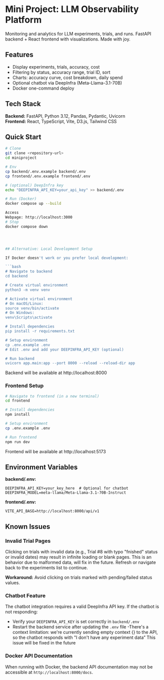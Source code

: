 # Mini Project: LLM Observability Platform

Monitoring and analytics for LLM experiments, trials, and runs. FastAPI backend + React frontend with visualizations. Made with joy.

## Features
- Display experiments, trials, accuracy, cost
- Filtering by status, accuracy range, trial ID, sort
- Charts: accuracy curve, cost breakdown, daily spend
- Optional chatbot via DeepInfra (Meta-Llama-3.1-70B)
- Docker one-command deploy

## Tech Stack
**Backend:** FastAPI, Python 3.12, Pandas, Pydantic, Uvicorn  
**Frontend:** React, TypeScript, Vite, D3.js, Tailwind CSS

## Quick Start
```bash
# Clone
git clone <repository-url>
cd miniproject

# Env
cp backend/.env.example backend/.env
cp frontend/.env.example frontend/.env

# (optional) DeepInfra key
echo "DEEPINFRA_API_KEY=your_api_key" >> backend/.env

# Run (Docker)
docker compose up --build

Access
Webpage: http://localhost:3000
# Stop
docker compose down




## Alternative: Local Development Setup

If Docker doesn't work or you prefer local development:

```bash
# Navigate to backend
cd backend

# Create virtual environment
python3 -m venv venv

# Activate virtual environment
# On macOS/Linux:
source venv/bin/activate
# On Windows:
venv\Scripts\activate

# Install dependencies
pip install -r requirements.txt

# Setup environment
cp .env.example .env
# Edit .env and add your DEEPINFRA_API_KEY (optional)

# Run backend
uvicorn app.main:app --port 8000 --reload --reload-dir app
```

Backend will be available at http://localhost:8000

### Frontend Setup
```bash
# Navigate to frontend (in a new terminal)
cd frontend

# Install dependencies
npm install

# Setup environment
cp .env.example .env

# Run frontend
npm run dev
```

Frontend will be available at http://localhost:5173


## Environment Variables

**backend/.env:**
```
DEEPINFRA_API_KEY=your_key_here  # Optional for chatbot
DEEPINFRA_MODEL=meta-llama/Meta-Llama-3.1-70B-Instruct
```

**frontend/.env:**
```
VITE_API_BASE=http://localhost:8000/api/v1
```


## Known Issues

### Invalid Trial Pages
Clicking on trials with invalid data (e.g., Trial #8 with typo "fnished" status or invalid dates) may result in infinite loading or blank pages. This is an behavior due to malformed data, will fix in the future. Refresh or navigate back to the experiments list to continue.

**Workaround:** Avoid clicking on trials marked with pending/failed status values. 

### Chatbot Feature
The chatbot integration requires a valid DeepInfra API key. If the chatbot is not responding:
- Verify your `DEEPINFRA_API_KEY` is set correctly in `backend/.env`
- Restart the backend service after updating the `.env` file
-There's a context limitation: we're currently sending empty context {} to the API, so the chatbot responds with "I don't have any experiment data” This issue will be fixed in the future

### Docker API Documentation
When running with Docker, the backend API documentation may not be accessible at `http://localhost:8000/docs`. 
